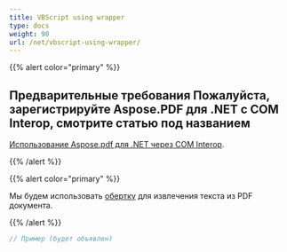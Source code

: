 ```yaml
---
title: VBScript using wrapper
type: docs
weight: 90
url: /net/vbscript-using-wrapper/
---
```


{{% alert color="primary" %}}

## Предварительные требования Пожалуйста, зарегистрируйте Aspose.PDF для .NET с COM Interop, смотрите статью под названием

[Использование Aspose.pdf для .NET через COM Interop](/pdf/net/use-aspose-pdf-for-net-via-com-interop/).

{{% /alert %}}

{{% alert color="primary" %}}

Мы будем использовать [обертку](https://docs.aspose.com/pdf/net/creating-a-wrapper-assembly/) для извлечения текста из PDF документа.

{{% /alert %}}

```cs
// Пример (будет объявлен)
```
